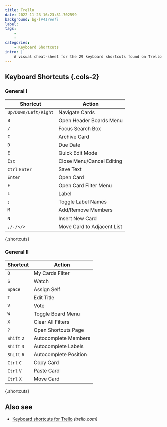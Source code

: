 ```yaml
---
title: Trello
date: 2022-11-23 16:23:31.702599
background: bg-[#417eef]
label: 
tags: 
    - 
    - 
categories:
    - Keyboard Shortcuts
intro: |
    A visual cheat-sheet for the 29 keyboard shortcuts found on Trello
---
```




Keyboard Shortcuts {.cols-2}
------------------



### General I

Shortcut | Action
---|---
`Up/Down/Left/Right`  | Navigate Cards
`B`  | Open Header Boards Menu
`/`  | Focus Search Box
`C`  | Archive Card
`D`  | Due Date
`E`  | Quick Edit Mode
`Esc`  | Close Menu/Cancel Editing
`Ctrl` `Enter`  | Save Text
`Enter`  | Open Card
`F`  | Open Card Filter Menu
`L`  | Label
`;`  | Toggle Label Names
`M`  | Add/Remove Members
`N`  | Insert New Card
`,/./</>`  | Move Card to Adjacent List
{.shortcuts}



### General II

Shortcut | Action
---|---
`Q`  | My Cards Filter
`S`  | Watch
`Space`  | Assign Self
`T`  | Edit Title
`V`  | Vote
`W`  | Toggle Board Menu
`X`  | Clear All Filters
`?`  | Open Shortcuts Page
`Shift` `2`  | Autocomplete Members
`Shift` `3`  | Autocomplete Labels
`Shift` `6`  | Autocomplete Position
`Ctrl` `C`  | Copy Card
`Ctrl` `V`  | Paste Card
`Ctrl` `X`  | Move Card
{.shortcuts}




Also see
--------
- [Keyboard shortcuts for Trello](https://trello.com/shortcuts) _(trello.com)_
